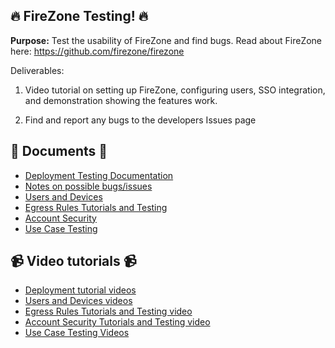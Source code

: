## :fire: FireZone Testing! :fire:

**Purpose:** Test the usability of FireZone and find bugs.
Read about FireZone here: https://github.com/firezone/firezone

Deliverables:

1. Video tutorial on setting up FireZone, configuring users, SSO integration, and demonstration showing the features work.

2. Find and report any bugs to the developers Issues page


## 📜 Documents 📜
- [Deployment Testing Documentation](https://github.com/ecrawford-0/FireZone-testing/wiki/Deployment-Testing-Documentation)
- [Notes on possible bugs/issues](https://github.com/ecrawford-0/FireZone-testing/wiki/Running-Notes-on-possible-bugs)
- [Users and Devices](https://github.com/ecrawford-0/FireZone-testing/wiki/Users-and-Devices)
- [Egress Rules Tutorials and Testing](https://github.com/ecrawford-0/FireZone-testing/wiki/Egress-Rules-Tutorials-and-Testing)
- [Account Security](https://github.com/ecrawford-0/FireZone-testing/wiki/Account-Security)
- [Use Case Testing](https://github.com/ecrawford-0/FireZone-testing/wiki/Use-case-testing)
## 📹 Video tutorials 📹
- [Deployment tutorial videos](https://github.com/ecrawford-0/FireZone-testing/wiki/Deployment-Vidoes) 
- [Users and Devices videos](https://github.com/ecrawford-0/FireZone-testing/wiki/Users-and-Devices-videos)
- [Egress Rules Tutorials and Testing video](https://github.com/ecrawford-0/FireZone-testing/wiki/Egress-Rules-Tutorials-and-Testing-video)
- [Account Security Tutorials and Testing video](https://github.com/ecrawford-0/FireZone-testing/wiki/Account-Security-Tutorials-and-Testing-video)
- [Use Case Testing Videos](https://github.com/ecrawford-0/FireZone-testing/wiki/Use-Case-Testing-Videos)


